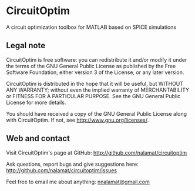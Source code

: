 # CircuitOptim

A circuit optimization toolbox for MATLAB based on SPICE simulations


## Legal note

CircuitOptim is free software: you can redistribute it and/or modify it under
the terms of the GNU General Public License as published by the Free Software
Foundation, either version 3 of the License, or any later version.

CircuitOptim is distributed in the hope that it will be useful, but WITHOUT ANY
WARRANTY; without even the implied warranty of MERCHANTABILITY or FITNESS FOR A
PARTICULAR PURPOSE. See the GNU General Public License for more details.

You should have received a copy of the GNU General Public License along with
CircuitOptim. If not, see <http://www.gnu.org/licenses/>.


## Web and contact

Visit CircuitOptim's page at GitHub:
    http://github.com/nalamat/circuitoptim

Ask questions, report bugs and give suggestions here:
    http://github.com/nalamat/circuitoptim/issues

Feel free to email me about anything:
    nnalamat@gmail.com